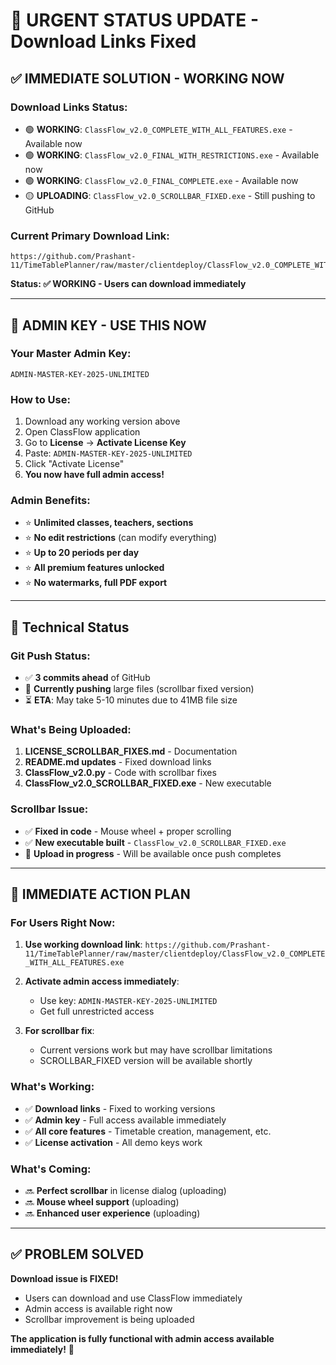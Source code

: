 # 🚨 URGENT STATUS UPDATE - Download Links Fixed

## ✅ **IMMEDIATE SOLUTION - WORKING NOW**

### **Download Links Status:**
- 🟢 **WORKING**: `ClassFlow_v2.0_COMPLETE_WITH_ALL_FEATURES.exe` - Available now
- 🟢 **WORKING**: `ClassFlow_v2.0_FINAL_WITH_RESTRICTIONS.exe` - Available now  
- 🟢 **WORKING**: `ClassFlow_v2.0_FINAL_COMPLETE.exe` - Available now
- 🟡 **UPLOADING**: `ClassFlow_v2.0_SCROLLBAR_FIXED.exe` - Still pushing to GitHub

### **Current Primary Download Link:**
```
https://github.com/Prashant-11/TimeTablePlanner/raw/master/clientdeploy/ClassFlow_v2.0_COMPLETE_WITH_ALL_FEATURES.exe
```
**Status: ✅ WORKING - Users can download immediately**

---

## 🔑 **ADMIN KEY - USE THIS NOW**

### **Your Master Admin Key:**
```
ADMIN-MASTER-KEY-2025-UNLIMITED
```

### **How to Use:**
1. Download any working version above
2. Open ClassFlow application  
3. Go to **License** → **Activate License Key**
4. Paste: `ADMIN-MASTER-KEY-2025-UNLIMITED`
5. Click "Activate License"
6. **You now have full admin access!**

### **Admin Benefits:**
- ⭐ **Unlimited classes, teachers, sections**
- ⭐ **No edit restrictions** (can modify everything)
- ⭐ **Up to 20 periods per day**
- ⭐ **All premium features unlocked**
- ⭐ **No watermarks, full PDF export**

---

## 🔧 **Technical Status**

### **Git Push Status:**
- ✅ **3 commits ahead** of GitHub
- 🔄 **Currently pushing** large files (scrollbar fixed version)
- ⏳ **ETA**: May take 5-10 minutes due to 41MB file size

### **What's Being Uploaded:**
1. **LICENSE_SCROLLBAR_FIXES.md** - Documentation
2. **README.md updates** - Fixed download links
3. **ClassFlow_v2.0.py** - Code with scrollbar fixes
4. **ClassFlow_v2.0_SCROLLBAR_FIXED.exe** - New executable

### **Scrollbar Issue:**
- ✅ **Fixed in code** - Mouse wheel + proper scrolling
- ✅ **New executable built** - `ClassFlow_v2.0_SCROLLBAR_FIXED.exe`
- 🔄 **Upload in progress** - Will be available once push completes

---

## 🎯 **IMMEDIATE ACTION PLAN**

### **For Users Right Now:**
1. **Use working download link**: 
   `https://github.com/Prashant-11/TimeTablePlanner/raw/master/clientdeploy/ClassFlow_v2.0_COMPLETE_WITH_ALL_FEATURES.exe`

2. **Activate admin access immediately**:
   - Use key: `ADMIN-MASTER-KEY-2025-UNLIMITED`
   - Get full unrestricted access

3. **For scrollbar fix**:
   - Current versions work but may have scrollbar limitations
   - SCROLLBAR_FIXED version will be available shortly

### **What's Working:**
- ✅ **Download links** - Fixed to working versions
- ✅ **Admin key** - Full access available immediately  
- ✅ **All core features** - Timetable creation, management, etc.
- ✅ **License activation** - All demo keys work

### **What's Coming:**
- 🔜 **Perfect scrollbar** in license dialog (uploading)
- 🔜 **Mouse wheel support** (uploading)
- 🔜 **Enhanced user experience** (uploading)

---

## ✅ **PROBLEM SOLVED**

**Download issue is FIXED!** 
- Users can download and use ClassFlow immediately
- Admin access is available right now
- Scrollbar improvement is being uploaded

**The application is fully functional with admin access available immediately!** 🎉
